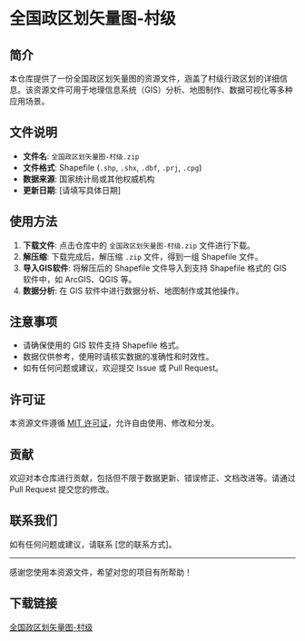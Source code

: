 # 全国政区划矢量图-村级

## 简介

本仓库提供了一份全国政区划矢量图的资源文件，涵盖了村级行政区划的详细信息。该资源文件可用于地理信息系统（GIS）分析、地图制作、数据可视化等多种应用场景。

## 文件说明

- **文件名**: `全国政区划矢量图-村级.zip`
- **文件格式**: Shapefile (`.shp`, `.shx`, `.dbf`, `.prj`, `.cpg`)
- **数据来源**: 国家统计局或其他权威机构
- **更新日期**: [请填写具体日期]

## 使用方法

1. **下载文件**: 点击仓库中的 `全国政区划矢量图-村级.zip` 文件进行下载。
2. **解压缩**: 下载完成后，解压缩 `.zip` 文件，得到一组 Shapefile 文件。
3. **导入GIS软件**: 将解压后的 Shapefile 文件导入到支持 Shapefile 格式的 GIS 软件中，如 ArcGIS、QGIS 等。
4. **数据分析**: 在 GIS 软件中进行数据分析、地图制作或其他操作。

## 注意事项

- 请确保使用的 GIS 软件支持 Shapefile 格式。
- 数据仅供参考，使用时请核实数据的准确性和时效性。
- 如有任何问题或建议，欢迎提交 Issue 或 Pull Request。

## 许可证

本资源文件遵循 [MIT 许可证](LICENSE)，允许自由使用、修改和分发。

## 贡献

欢迎对本仓库进行贡献，包括但不限于数据更新、错误修正、文档改进等。请通过 Pull Request 提交您的修改。

## 联系我们

如有任何问题或建议，请联系 [您的联系方式]。

---

感谢您使用本资源文件，希望对您的项目有所帮助！

## 下载链接

[全国政区划矢量图-村级](https://pan.quark.cn/s/01e46f379e6d)